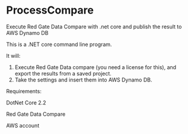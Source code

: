 # ProcessCompare
Execute Red Gate Data Compare with .net core and publish the result to AWS Dynamo DB

This is a .NET core command line program.

It will:

1.  Execute Red Gate Data compare (you need a license for this), and export the results from a saved project.
2.  Take the settings and insert them into AWS Dynamo DB.

Requirements:

DotNet Core 2.2

Red Gate Data Compare

AWS account

